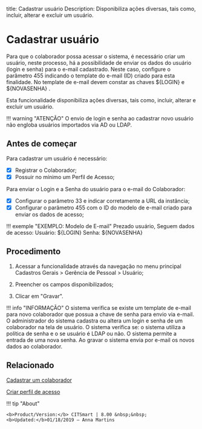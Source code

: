 title: Cadastrar usuário
Description: Disponibiliza ações diversas, tais como, incluir, alterar e excluir um usuário.

# Cadastrar usuário

Para que o colaborador possa acessar o sistema, é necessário criar um usuário, neste processo, há a possibilidade de enviar os dados do usuário (login e senha) para o e-mail cadastrado. Neste caso, configure o parâmetro 455 indicando o template do e-mail (ID) criado para esta finalidade. No template de e-mail devem constar as chaves ${LOGIN} e ${NOVASENHA} .

Esta funcionalidade disponibiliza ações diversas, tais como, incluir, alterar e
excluir um usuário.

!!! warning "ATENÇÃO"
    O envio de login e senha ao cadastrar novo usuário não engloba usuários importados via AD ou LDAP.

## Antes de começar

Para cadastrar um usuário é necessário:
- [X] Registrar o Colaborador;
- [X] Possuir no mínimo um Perfil de Acesso;

Para enviar o Login e a Senha do usuário para o e-mail do Colaborador:
- [X] Configurar o parâmetro 33 e indicar corretamente a URL da instância;
- [X] Configurar o parâmetro 455 com o ID do modelo de e-mail criado para enviar os dados de acesso;

!!! exemple "EXEMPLO: Modelo de E-mail"
    Prezado usuário,
    Seguem dados de acesso:
    Usuário: ${LOGIN}
    Senha: ${NOVASENHA}

## Procedimento

1.  Acessar a funcionalidade através da navegação no menu principal Cadastros
    Gerais \> Gerência de Pessoal \> Usuário;

2.  Preencher os campos disponibilizados;

3.  Clicar em "Gravar".

!!! info "INFORMAÇÃO"
    O sistema verifica se existe um template de e-mail para novo colaborador que possua a chave de senha para envio via e-mail. O administrador do sistema cadastra ou altera um login e senha de um colaborador na tela de usuário. O sistema verifica se: o sistema utiliza a política de senha e o se usuário é LDAP ou não. O sistema permite a entrada de uma nova senha. Ao gravar o sistema envia por e-mail os novos dados ao colaborador.

## Relacionado

[Cadastrar um colaborador](/pt-br/citsmart-platform-8/initial-settings/access-settings/user/register-employee.html)

[Criar perfil de acesso](/pt-br/citsmart-platform-8/initial-settings/access-settings/profile/create-profile-access.html)

!!! tip "About"

    <b>Product/Version:</b> CITSmart | 8.00 &nbsp;&nbsp;
    <b>Updated:</b>01/18/2019 – Anna Martins

